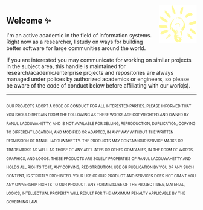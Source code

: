 <!-- ![Open Source Notice](https://github.com/LRANUL/RPLS/blob/master/images/sphere.png)  -->

<img align="right" alt="Open Source Notice with usage rights" width="100" height="100" src="https://github.com/LRANUL/LRANUL/blob/main/information.png">

## Welcome ✨

I'm an active academic in the field of information systems. Right now as a researcher, I study on ways for building better software for large communities around the world.

If you are interested you may communicate for working on similar projects in the subject area, this handle is maintained for research/academic/enterprise projects and repositories are always managed under polices by authorized academics or engineers, so please be aware of the code of conduct below before affiliating with our work(s).


----

<sub><sub>
OUR PROJECTS ADOPT A CODE OF CONDUCT FOR ALL INTERESTED PARTIES. PLEASE INFORMED THAT YOU SHOULD REFRAIN FROM THE FOLLOWING AS THESE WORKS ARE COPYRIGHTED AND OWNED BY RANUL LADDUWAHETTY, AND IS NOT AVAILABLE FOR SELLING, REPRODUCTION, DUPLICATION, COPYING TO DIFFERENT LOCATION, AND MODIFIED OR ADAPTED, IN ANY WAY WITHOUT THE WRITTEN PERMISSION OF RANUL LADDUWAHETTY. THE PRODUCTS MAY CONTAIN OUR SERVICE MARKS OR TRADEMARKS AS WELL AS THOSE OF ANY AFFILIATES OR OTHER COMPANIES, IN THE FORM OF WORDS, GRAPHICS, AND LOGOS. THESE PRODUCTS ARE SOLELY PROPERTIES OF RANUL LADDUWAHETTY AND HOLDS ALL RIGHTS TO IT, ANY COPYING, REDISTRIBUTION, USE OR PUBLICATION BY YOU OF ANY SUCH CONTENT, IS STRICTLY PROHIBITED. YOUR USE OF OUR PRODUCT AND SERVICES DOES NOT GRANT YOU ANY OWNERSHIP RIGHTS TO OUR PRODUCT. ANY FORM MISUSE OF THE PROJECT IDEA, MATERIAL, LOGICS, INTELLECTUAL PROPERTY WILL RESULT FOR THE MAXIMUM PENALTY APPLICABLE BY THE GOVERNING LAW.
 <sub><sub>
